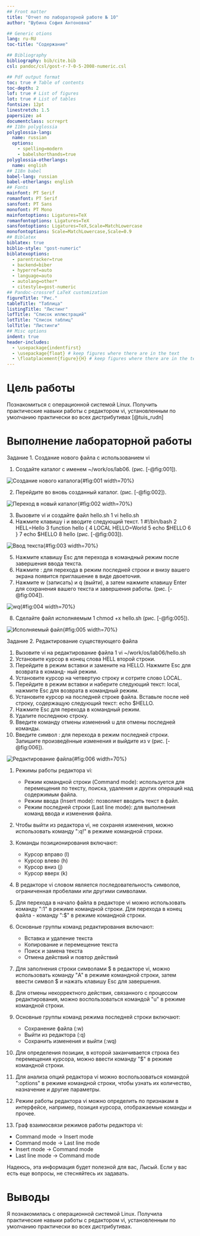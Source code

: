 ```yaml
---
## Front matter
title: "Отчет по лабораторной работе № 10"
author: "Шубина София Антоновна"

## Generic otions
lang: ru-RU
toc-title: "Содержание"

## Bibliography
bibliography: bib/cite.bib
csl: pandoc/csl/gost-r-7-0-5-2008-numeric.csl

## Pdf output format
toc: true # Table of contents
toc-depth: 2
lof: true # List of figures
lot: true # List of tables
fontsize: 12pt
linestretch: 1.5
papersize: a4
documentclass: scrreprt
## I18n polyglossia
polyglossia-lang:
  name: russian
  options:
	- spelling=modern
	- babelshorthands=true
polyglossia-otherlangs:
  name: english
## I18n babel
babel-lang: russian
babel-otherlangs: english
## Fonts
mainfont: PT Serif
romanfont: PT Serif
sansfont: PT Sans
monofont: PT Mono
mainfontoptions: Ligatures=TeX
romanfontoptions: Ligatures=TeX
sansfontoptions: Ligatures=TeX,Scale=MatchLowercase
monofontoptions: Scale=MatchLowercase,Scale=0.9
## Biblatex
biblatex: true
biblio-style: "gost-numeric"
biblatexoptions:
  - parentracker=true
  - backend=biber
  - hyperref=auto
  - language=auto
  - autolang=other*
  - citestyle=gost-numeric
## Pandoc-crossref LaTeX customization
figureTitle: "Рис."
tableTitle: "Таблица"
listingTitle: "Листинг"
lofTitle: "Список иллюстраций"
lotTitle: "Список таблиц"
lolTitle: "Листинги"
## Misc options
indent: true
header-includes:
  - \usepackage{indentfirst}
  - \usepackage{float} # keep figures where there are in the text
  - \floatplacement{figure}{H} # keep figures where there are in the text
---
```


# Цель работы
Познакомиться с операционной системой Linux. Получить практические навыки работы с редактором vi, установленным по умолчанию практически во всех дистрибутивах
[@tuis_rudn]
# Выполнение лабораторной работы
Задание 1. Создание нового файла с использованием vi
1. Создайте каталог с именем ~/work/os/lab06.
(рис. [-@fig:001]).

![Создание нового каталога](image/1.png){#fig:001 width=70%}

2. Перейдите во вновь созданный каталог.
(рис. [-@fig:002]).

![Переход в новый каталог](image/2.png){#fig:002 width=70%}

3. Вызовите vi и создайте файл hello.sh
1 vi hello.sh
4. Нажмите клавишу i и вводите следующий текст.
1 #!/bin/bash
2 HELL=Hello
3 function hello {
4 LOCAL HELLO=World
5 echo $HELLO
6 }
7 echo $HELLO
8 hello
(рис. [-@fig:003]).

![Ввод текста](image/3.png){#fig:003 width=70%}

5. Нажмите клавишу Esc для перехода в командный режим после завершения ввода
текста.
6. Нажмите : для перехода в режим последней строки и внизу вашего экрана появится
приглашение в виде двоеточия.
7. Нажмите w (записать) и q (выйти), а затем нажмите клавишу Enter для сохранения
вашего текста и завершения работы.
(рис. [-@fig:004]).

![wq](image/4.png){#fig:004 width=70%}

8. Сделайте файл исполняемым
1 chmod +x hello.sh
(рис. [-@fig:005]).

![Исполняемый файл](image/5.png){#fig:005 width=70%}

Задание 2. Редактирование существующего файла
1. Вызовите vi на редактирование файла
1 vi ~/work/os/lab06/hello.sh
2. Установите курсор в конец слова HELL второй строки.
3. Перейдите в режим вставки и замените на HELLO. Нажмите Esc для возврата в команд-
ный режим.
4. Установите курсор на четвертую строку и сотрите слово LOCAL.
5. Перейдите в режим вставки и наберите следующий текст: local, нажмите Esc для
возврата в командный режим.
6. Установите курсор на последней строке файла. Вставьте после неё строку, содержащую
следующий текст: echo $HELLO.
7. Нажмите Esc для перехода в командный режим.
8. Удалите последнюю строку.
9. Введите команду отмены изменений u для отмены последней команды.
10. Введите символ : для перехода в режим последней строки. Запишите произведённые
изменения и выйдите из v
(рис. [-@fig:006]).

![Редактирование файла](image/6.png){#fig:006 width=70%}

1. Режимы работы редактора vi:
   - Режим командной строки (Command mode): используется для перемещения по тексту, поиска, удаления и других операций над содержимым файла.
   - Режим ввода (Insert mode): позволяет вводить текст в файл.
   - Режим последней строки (Last line mode): для выполнения команд ввода и изменения файла.
   
2. Чтобы выйти из редактора vi, не сохраняя изменения, можно использовать команду ":q!" в режиме командной строки.

3. Команды позиционирования включают:
   - Курсор вправо (l)
   - Курсор влево (h)
   - Курсор вниз (j)
   - Курсор вверх (k)
   
4. В редакторе vi словом является последовательность символов, ограниченная пробелами или другими символами.

5. Для перехода в начало файла в редакторе vi можно использовать команду ":1" в режиме командной строки. Для перехода в конец файла - команду ":$" в режиме командной строки.

6. Основные группы команд редактирования включают:
   - Вставка и удаление текста
   - Копирование и перемещение текста
   - Поиск и замена текста
   - Отмена действий и повтор действий

7. Для заполнения строки символами $ в редакторе vi, можно использовать команду "A" в режиме командной строки, затем ввести символ $ и нажать клавишу Esc для завершения.

8. Для отмены некорректного действия, связанного с процессом редактирования, можно воспользоваться командой "u" в режиме командной строки.

9. Основные группы команд режима последней строки включают:
   - Сохранение файла (:w)
   - Выйти из редактора (:q)
   - Сохранить изменения и выйти (:wq)

10. Для определения позиции, в которой заканчивается строка без перемещения курсора, можно ввести команду "$" в режиме командной строки.

11. Для анализа опций редактора vi можно воспользоваться командой ":options" в режиме командной строки, чтобы узнать их количество, назначение и другие параметры.

12. Режим работы редактора vi можно определить по признакам в интерфейсе, например, позиция курсора, отображаемые команды и прочее.

13. Граф взаимосвязи режимов работы редактора vi:
   - Command mode -> Insert mode
   - Command mode -> Last line mode
   - Insert mode -> Command mode
   - Last line mode -> Command mode

Надеюсь, эта информация будет полезной для вас, Лысый. Если у вас есть еще вопросы, не стесняйтесь их задавать.

# Выводы
Я познакомилась с операционной системой Linux. Получила практические навыки работы с редактором vi, установленным по умолчанию практически во всех дистрибутивах.


